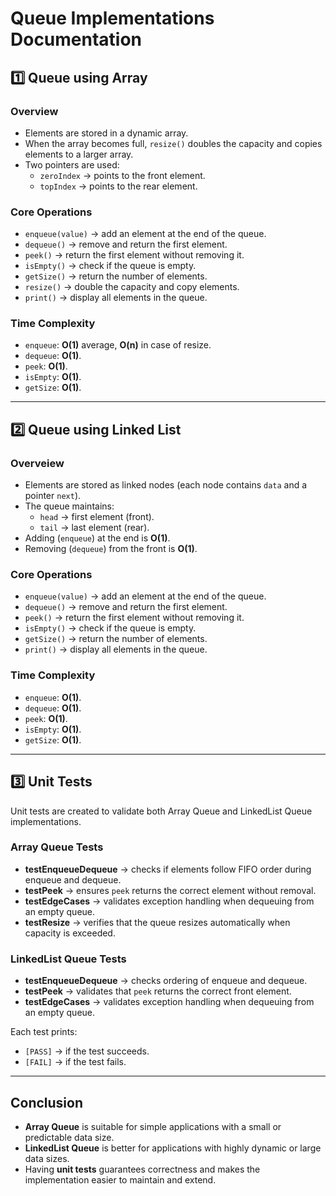 # Queue Implementations Documentation

## 1️⃣ Queue using Array

### Overview
- Elements are stored in a dynamic array.
- When the array becomes full, `resize()` doubles the capacity and copies elements to a larger array.
- Two pointers are used:
  - `zeroIndex` → points to the front element.
  - `topIndex` → points to the rear element.

### Core Operations
- `enqueue(value)` → add an element at the end of the queue.
- `dequeue()` → remove and return the first element.
- `peek()` → return the first element without removing it.
- `isEmpty()` → check if the queue is empty.
- `getSize()` → return the number of elements.
- `resize()` → double the capacity and copy elements.
- `print()` → display all elements in the queue.

### Time Complexity
- `enqueue`: **O(1)** average, **O(n)** in case of resize.
- `dequeue`: **O(1)**.
- `peek`: **O(1)**.
- `isEmpty`: **O(1)**.
- `getSize`: **O(1)**.

---

## 2️⃣ Queue using Linked List

### Overveiew
- Elements are stored as linked nodes (each node contains `data` and a pointer `next`).
- The queue maintains:
  - `head` → first element (front).
  - `tail` → last element (rear).
- Adding (`enqueue`) at the end is **O(1)**.
- Removing (`dequeue`) from the front is **O(1)**.

### Core Operations
- `enqueue(value)` → add an element at the end of the queue.
- `dequeue()` → remove and return the first element.
- `peek()` → return the first element without removing it.
- `isEmpty()` → check if the queue is empty.
- `getSize()` → return the number of elements.
- `print()` → display all elements in the queue.

### Time Complexity
- `enqueue`: **O(1)**.
- `dequeue`: **O(1)**.
- `peek`: **O(1)**.
- `isEmpty`: **O(1)**.
- `getSize`: **O(1)**.

---

## 3️⃣ Unit Tests

Unit tests are created to validate both Array Queue and LinkedList Queue implementations.

### Array Queue Tests
- **testEnqueueDequeue** → checks if elements follow FIFO order during enqueue and dequeue.
- **testPeek** → ensures `peek` returns the correct element without removal.
- **testEdgeCases** → validates exception handling when dequeuing from an empty queue.
- **testResize** → verifies that the queue resizes automatically when capacity is exceeded.

### LinkedList Queue Tests
- **testEnqueueDequeue** → checks ordering of enqueue and dequeue.
- **testPeek** → validates that `peek` returns the correct front element.
- **testEdgeCases** → validates exception handling when dequeuing from an empty queue.

Each test prints:
- `[PASS]` → if the test succeeds.
- `[FAIL]` → if the test fails.

---

## Conclusion
- **Array Queue** is suitable for simple applications with a small or predictable data size.
- **LinkedList Queue** is better for applications with highly dynamic or large data sizes.
- Having **unit tests** guarantees correctness and makes the implementation easier to maintain and extend.
